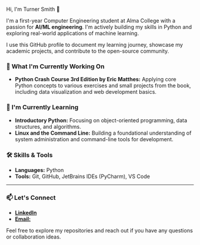 Hi, I'm Turner Smith 👋

I'm a first-year Computer Engineering student at Alma College with a passion for **AI/ML engineering**. I'm actively building my skills in Python and exploring real-world applications of machine learning.

I use this GitHub profile to document my learning journey, showcase my academic projects, and contribute to the open-source community.

### 🔭 What I'm Currently Working On

* **Python Crash Course 3rd Edition by Eric Matthes:** Applying core Python concepts to various exercises and small projects from the book, including data visualization and web development basics.

### 🌱 I'm Currently Learning

* **Introductory Python:** Focusing on object-oriented programming, data structures, and algorithms.
* **Linux and the Command Line:** Building a foundational understanding of system administration and command-line tools for development.

### 🛠️ Skills & Tools

* **Languages:** Python
* **Tools:** Git, GitHub, JetBrains IDEs (PyCharm), VS Code

---

### 📫 Let's Connect

* [**LinkedIn**](https://www.linkedin.com/in/turner-smith-a49a33381/)
* [**Email:**](smith1ta@alma.edu)

Feel free to explore my repositories and reach out if you have any questions or collaboration ideas.
